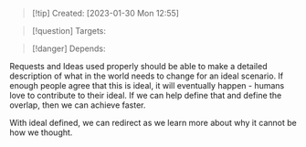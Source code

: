 
>[!tip] Created: [2023-01-30 Mon 12:55]

>[!question] Targets: 

>[!danger] Depends: 

Requests and Ideas used properly should be able to make a detailed description of what in the world needs to change for an ideal scenario.  If enough people agree that this is ideal, it will eventually happen - humans love to contribute to their ideal.  If we can help define that and define the overlap, then we can achieve faster.

With ideal defined, we can redirect as we learn more about why it cannot be how we thought.